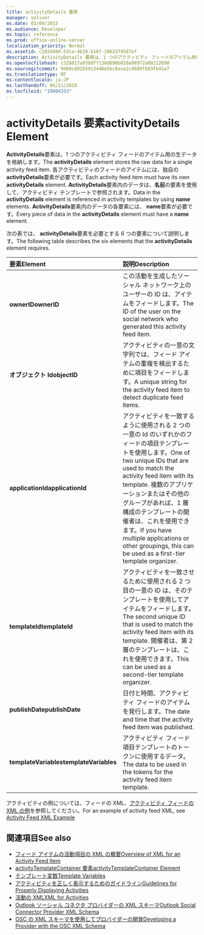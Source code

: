 ```yaml
---
title: activityDetails 要素
manager: soliver
ms.date: 03/09/2015
ms.audience: Developer
ms.topic: reference
ms.prod: office-online-server
localization_priority: Normal
ms.assetid: c103d48d-53ca-4b19-b16f-2862379587ef
description: ActivityDetails 要素は、1 つのアクティビティ フィードのアイテム用の生データを格納します。 各アクティビティのフィードのアイテムには、独自の activityDetails 要素が必要です。 ActivityDetails 要素内のデータは、名前の要素を使用して、アクティビティ テンプレートで参照されます。
ms.openlocfilehash: c326017a038dff138d690b020a98972a08212690
ms.sourcegitcommit: 9d60cd82b5413446e5bc8ace2cd689f683fb41a7
ms.translationtype: MT
ms.contentlocale: ja-JP
ms.lasthandoff: 06/11/2018
ms.locfileid: "19804333"
---
```

# <a name="activitydetails-element"></a><span data-ttu-id="16159-105">activityDetails 要素</span><span class="sxs-lookup"><span data-stu-id="16159-105">activityDetails Element</span></span>

<span data-ttu-id="16159-106">**ActivityDetails**要素は、1 つのアクティビティ フィードのアイテム用の生データを格納します。</span><span class="sxs-lookup"><span data-stu-id="16159-106">The **activityDetails** element stores the raw data for a single activity feed item.</span></span> <span data-ttu-id="16159-107">各アクティビティのフィードのアイテムには、独自の**activityDetails**要素が必要です。</span><span class="sxs-lookup"><span data-stu-id="16159-107">Each activity feed item must have its own **activityDetails** element.</span></span> <span data-ttu-id="16159-108">**ActivityDetails**要素内のデータは、**名前**の要素を使用して、アクティビティ テンプレートで参照されます。</span><span class="sxs-lookup"><span data-stu-id="16159-108">Data in the **activityDetails** element is referenced in activity templates by using **name** elements.</span></span> <span data-ttu-id="16159-109">**ActivityDetails**要素内のデータの各要素には、 **name**要素が必要です。</span><span class="sxs-lookup"><span data-stu-id="16159-109">Every piece of data in the **activityDetails** element must have a **name** element.</span></span> 
  
<span data-ttu-id="16159-110">次の表では、 **activityDetails**要素を必要とする 6 つの要素について説明します。</span><span class="sxs-lookup"><span data-stu-id="16159-110">The following table describes the six elements that the **activityDetails** element requires.</span></span> 
  
|<span data-ttu-id="16159-111">**要素**</span><span class="sxs-lookup"><span data-stu-id="16159-111">**Element**</span></span>|<span data-ttu-id="16159-112">**説明**</span><span class="sxs-lookup"><span data-stu-id="16159-112">**Description**</span></span>|
|:-----|:-----|
|<span data-ttu-id="16159-113">**ownerID**</span><span class="sxs-lookup"><span data-stu-id="16159-113">**ownerID**</span></span> <br/> |<span data-ttu-id="16159-114">この活動を生成したソーシャル ネットワーク上のユーザーの ID は、アイテムをフィードします。</span><span class="sxs-lookup"><span data-stu-id="16159-114">The ID of the user on the social network who generated this activity feed item.</span></span>  <br/> |
|<span data-ttu-id="16159-115">**オブジェクト Id**</span><span class="sxs-lookup"><span data-stu-id="16159-115">**objectID**</span></span> <br/> |<span data-ttu-id="16159-116">アクティビティの一意の文字列では、フィード アイテムの重複を検出するために項目をフィードします。</span><span class="sxs-lookup"><span data-stu-id="16159-116">A unique string for the activity feed item to detect duplicate feed items.</span></span>  <br/> |
|<span data-ttu-id="16159-117">**applicationId**</span><span class="sxs-lookup"><span data-stu-id="16159-117">**applicationId**</span></span> <br/> |<span data-ttu-id="16159-118">アクティビティを一致するように使用される 2 つの一意の Id のいずれかのフィードの項目テンプレートを使用します。</span><span class="sxs-lookup"><span data-stu-id="16159-118">One of two unique IDs that are used to match the activity feed item with its template.</span></span> <span data-ttu-id="16159-119">複数のアプリケーションまたはその他のグループがあれば、1 層構成のテンプレートの開催者は、これを使用できます。</span><span class="sxs-lookup"><span data-stu-id="16159-119">If you have multiple applications or other groupings, this can be used as a first-tier template organizer.</span></span>  <br/> |
|<span data-ttu-id="16159-120">**templateId**</span><span class="sxs-lookup"><span data-stu-id="16159-120">**templateId**</span></span> <br/> |<span data-ttu-id="16159-121">アクティビティを一致させるために使用される 2 つ目の一意の ID は、そのテンプレートを使用してアイテムをフィードします。</span><span class="sxs-lookup"><span data-stu-id="16159-121">The second unique ID that is used to match the activity feed item with its template.</span></span> <span data-ttu-id="16159-122">開催者は、第 2 層のテンプレートは、これを使用できます。</span><span class="sxs-lookup"><span data-stu-id="16159-122">This can be used as a second-tier template organizer.</span></span>  <br/> |
|<span data-ttu-id="16159-123">**publishDate**</span><span class="sxs-lookup"><span data-stu-id="16159-123">**publishDate**</span></span> <br/> |<span data-ttu-id="16159-124">日付と時間、アクティビティ フィードのアイテムを発行します。</span><span class="sxs-lookup"><span data-stu-id="16159-124">The date and time that the activity feed item was published.</span></span>  <br/> |
|<span data-ttu-id="16159-125">**templateVariables**</span><span class="sxs-lookup"><span data-stu-id="16159-125">**templateVariables**</span></span> <br/> |<span data-ttu-id="16159-126">アクティビティ フィード項目テンプレートのトークンに使用するデータ。</span><span class="sxs-lookup"><span data-stu-id="16159-126">The data to be used in the tokens for the activity feed item template.</span></span>  <br/> |
   
<span data-ttu-id="16159-127">アクティビティの例については、フィードの XML、[アクティビティ フィードの XML の例](activity-feed-xml-example.md)を参照してください。</span><span class="sxs-lookup"><span data-stu-id="16159-127">For an example of activity feed XML, see [Activity Feed XML Example](activity-feed-xml-example.md)</span></span>
  
## <a name="see-also"></a><span data-ttu-id="16159-128">関連項目</span><span class="sxs-lookup"><span data-stu-id="16159-128">See also</span></span>

- [<span data-ttu-id="16159-129">フィード アイテムの活動項目の XML の概要</span><span class="sxs-lookup"><span data-stu-id="16159-129">Overview of XML for an Activity Feed Item</span></span>](overview-of-xml-for-an-activity-feed-item.md)  
- [<span data-ttu-id="16159-130">activityTemplateContainer 要素</span><span class="sxs-lookup"><span data-stu-id="16159-130">activityTemplateContainer Element</span></span>](activitytemplatecontainer-element.md)  
- [<span data-ttu-id="16159-131">テンプレート変数</span><span class="sxs-lookup"><span data-stu-id="16159-131">Template Variables</span></span>](template-variables.md) 
- [<span data-ttu-id="16159-132">アクティビティを正しく表示するためのガイドライン</span><span class="sxs-lookup"><span data-stu-id="16159-132">Guidelines for Properly Displaying Activities</span></span>](guidelines-for-properly-displaying-activities.md)  
- [<span data-ttu-id="16159-133">活動の XML</span><span class="sxs-lookup"><span data-stu-id="16159-133">XML for Activities</span></span>](xml-for-activities.md)  
- [<span data-ttu-id="16159-134">Outlook ソーシャル コネクタ プロバイダーの XML スキーマ</span><span class="sxs-lookup"><span data-stu-id="16159-134">Outlook Social Connector Provider XML Schema</span></span>](outlook-social-connector-provider-xml-schema.md)
- [<span data-ttu-id="16159-135">OSC の XML スキーマを使用してプロバイダーの開発</span><span class="sxs-lookup"><span data-stu-id="16159-135">Developing a Provider with the OSC XML Schema</span></span>](developing-a-provider-with-the-osc-xml-schema.md)

